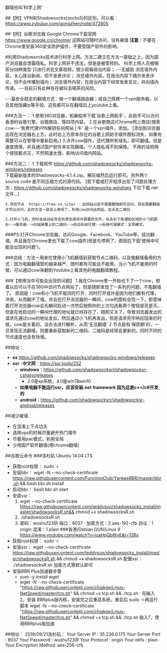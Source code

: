
翻墙也叫‘科学上网’

##【附】VPN和Shadowsocks(socks5)的区别，可以看：
		https://www.zybuluo.com/gongzhen/note/472805


##【附】谷歌浏览器 Google Chrome下载官网
		https://www.google.cn/chrome/  这网站可随时访问，没有被墙
		**注意**：不要在Chrome里安装360安全防护插件，不要受国产软件的影响。



#利用Shadowsocks技术进行科学上网。方法二建立在方法一基础之上，因为国产浏览器会泄露隐私。科学上网并不违法，但是是被管控的。
    科学上网人员被喝茶分四种类型
	只进行浏览文章视频，很少观看政治内容；---无威胁
	浏览墙外内容，关心政治新闻，但不发表评论；
	浏览墙外内容，在政治内容下偶尔发表评论，但不会传播到墙内；
	浏览墙外内容，在政治内容下经常发表言论，并向墙内传递。---目前只有此种存在被叫去喝茶的风险。

---最安全稳定的翻墙方式：做一个翻墙路由器；或自己搭建一个vpn服务器。以及其他隐藏ip等手段，这些都可以在翻墙后上youtube上看。

###方法一：
	1.使用360浏览器，拓展程序下载'谷歌上网助手'，此助手可以访问香港的谷歌引擎、谷歌商店、等四项内容。
	2.在谷歌商店(Chrome网上商店)搜索 cow---'免费代理VPN解锁任何网站 | 牛'  是一个vpn插件，添加。
		[添加到浏览器出现在浏览器右上方。此时右上方原本存在的谷歌上网助手插件图标消失，如果有需要可以在管理中重新启用。]
	3.点开cow插件，选代理所有域名，即可翻墙。但是速度很慢，并且通过国产软件来实现翻墙，个人隐私得不到保障。
		不用的话把两个按钮都点灭，不然网速太慢，影响访问墙内网站。

###方法二：
	1.下载软件  https://github.com/shadowsocks/shadowsocks-windows/releases    
		下载最新版本的Shadowsocks-4.1.4.zip。解压缩然后运行即可。另外两个source code 是不同压缩方式的源代码。
		[若下载或打开程序出现了问题处理方法：https://github.com/shadowsocks/shadowsocks-windows  下拉下载.net文件...]

	2.寻找节点  https://free-ss.site/   此网站以前不需要翻墙即可访问，现在需要翻墙才可以访问，此时方法一就派上用场了，利用cow访问此网站。在点击二维码

	3.打开小飞机，同时会自动在所在目录生成另外需要的文件。右击右下角通知区域的小飞机图标-->服务器-->扫描屏幕上的二维码-->启动系统代理-->系统代理模式：全局模式。

###PS:打开Chrome浏览器，访问Google、Facebook、YouTube等，成功翻墙。并且我在Chrome里也下载了cow插件(但是先停用了，原因在下面'使用中可能会出现的问题')。

###总结：方法一用来在使用小飞机翻墙前获取节点二维码，以及做翻墙备用的方式：因为电脑翻墙管的越来越严、随时都有可能会不能用，当小飞机不能用的时候、可以通过cow来翻到Youtube上看其他的电脑翻墙教程。

###【使用当中可能会出现的问题】
	1.我在Chrome里一开始也下了一个cow，想着以后可以不在360中访问节点网站了，但是随即发现了一系列的问题，不能翻墙了。
		原因是：cow和小飞机不能同时打开，同时打开或许是因为他们都有代理，冲突，从而翻不了墙。并且在打开浏览器的一瞬间，cow的图标会亮一下，即意味着打开浏览器cow会先瞬间启动一次然后按照你的上次勾选看两个按钮是亮是灭。但是在他启动的一瞬间代理的地址就已经存在了，随即又关了，导致浏览器发出的请求先通过cow的地址发出，然后通过小飞机再发出，但是请求完毕响应回来的时候，cow是关着的，没办法进行解析，从而'无法翻墙'
	2.节点是有'保质期'的，一旦发现无法翻墙，则要重新获取新的二维码，二维码是经常会更新的。同时不同的节点速度也会有快慢。



##地址：
 - **ss**
	https://github.com/shadowsocks/shadowsocks-windows/releases    
 - **ssr**
	-**中文网**：https://ssr.tools/252
	- **windows**：https://github.com/shadowsocksrr/shadowsocksr-csharp/releases
		- 2.0是xp系统，4.0是win7&win10
	- **如果电脑不能运行ssr，应该安装.net framework 因为这是c++/c#开发的**
	- **android**：https://github.com/shadowsocksrr/shadowsocksr-android/releases

##减少被墙
 - 在混淆上下点功夫
 - 选择vps的时候尽量避开热门城市
 - 尽量用pac模式，别用全局
 - 少用国产软件翻墙(用chrome翻墙)


##谷歌云命令
###洛杉矶 Ubuntu 14.04 LTS
 - 获取root权限：
	sudo -i
 - 安装bbr：
	wget -N --no-check-certificate https://raw.githubusercontent.com/FunctionClub/YankeeBBR/master/bbr.sh && bash bbr.sh install
 - 启动bbr：
	bash bbr.sh start
 - 安装ssr：
	1. wget --no-check-certificate https://raw.githubusercontent.com/teddysun/shadowsocks_install/master/shadowsocksR.sh&& chmod +x shadowsocksR.sh
	2. ./shadowsocksR.sh
	3. 
		密码：wushu123@
		端口：8037
·		加密方式：2      aes-192-cfb
		协议：1             origin
		混淆：1	        plain
###香港/Debian GUN/Linux 9
	https://www.youtube.com/watch?v=iuaHpQb6tvE&t=138s
 - 获取root权限：
	sudo -i
 - 安装ssr：
	   wget --no-check-certificate https://raw.githubusercontent.com/teddysun/shadowsocks_install/master/shadowsocksR.sh && chmod +x shadowsocksR.sh
	配置ssr：
	    ./shadowsocksR.sh      加密方式等默认即可
 - 安装BBR Plus加速器步骤
	 - yum -y install wget
	 - wget -N --no-check-certificate "https://raw.githubusercontent.com/chiakge/Linux-NetSpeed/master/tcp.sh" && chmod +x tcp.sh && ./tcp.sh
·	先输入2，安装 BBRplus版内核，安装完之后重启系统，重启后
		sudo -i
	再运行脚本
		wget -N --no-check-certificate "https://raw.githubusercontent.com/chiakge/Linux-NetSpeed/master/tcp.sh" && chmod +x tcp.sh && ./tcp.sh
	输入7，使用BBRplus版加速


##地址：
	2019/09/21洛杉矶：
	Your Server IP        :  35.236.0.175 
	Your Server Port      :  8037 
	Your Password         :  wushu123@ 
	Your Protocol         :  origin 
	Your obfs             :  plain 
·	Your Encryption Method:  aes-256-cfb 


